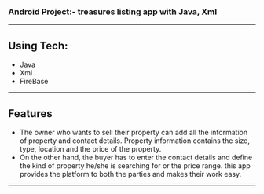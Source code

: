 ### Android Project:- treasures listing app with Java, Xml
---
## Using Tech:
* Java
* Xml
* FireBase
---
## Features

*	The owner who wants to sell their property can add
all the information of property and contact details.
Property information contains the size, type,
location and the price of the property.
*	On the other hand, the buyer has to enter the
contact details and define the kind of property
he/she is searching for or the price range. this app
provides the platform to both the parties and
makes their work easy.
---
